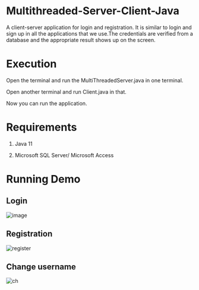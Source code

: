 # Multithreaded-Server-Client-Java

A client-server application for login and registration. It is similar to login and sign up in all the applications that we use.The credentials are verified from a database and the appropriate result shows up on the screen.

# Execution

Open the terminal and run the MultiThreadedServer.java in one terminal.

Open another terminal and run Client.java in that.

Now you can run the application.

# Requirements

1. Java 11

2. Microsoft SQL Server/ Microsoft Access

# Running Demo

## Login ## 

![image](https://user-images.githubusercontent.com/55246052/120922530-312f6e80-c6e3-11eb-9c80-0ba56bfdc032.png)

## Registration ##

![register](https://user-images.githubusercontent.com/55246052/120922575-68058480-c6e3-11eb-8c7b-59b3ceef3b85.JPG)

## Change username ##

![ch](https://user-images.githubusercontent.com/55246052/120922581-718eec80-c6e3-11eb-8c16-0589942b15fa.JPG)

